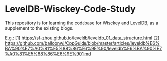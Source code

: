 # LevelDB-Wisckey-Code-Study

This repository is for learning the codebase for Wisckey and LevelDB, as a supplement to the existing blogs.

E.g.:
[1] https://sf-zhou.github.io/leveldb/leveldb_01_data_structure.html
[2] https://github.com/balloonwj/CppGuide/blob/master/articles/leveldb%E6%BA%90%E7%A0%81%E5%88%86%E6%9E%90/leveldb%E6%BA%90%E7%A0%81%E5%88%86%E6%9E%901.md
